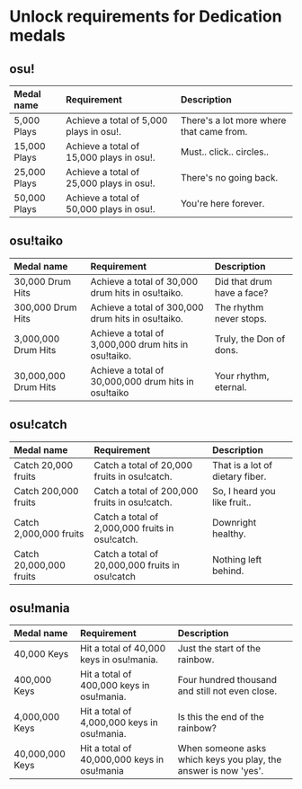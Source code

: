 # Unlock requirements for Dedication medals

## osu!

| Medal name | Requirement | Description |
| :-- | :-- | :-- |
| 5,000 Plays | Achieve a total of 5,000 plays in osu!. | There's a lot more where that came from. |
| 15,000 Plays | Achieve a total of 15,000 plays in osu!. | Must.. click.. circles.. |
| 25,000 Plays | Achieve a total of 25,000 plays in osu!. | There's no going back. |
| 50,000 Plays | Achieve a total of 50,000 plays in osu!. | You're here forever. |

## osu!taiko

| Medal name | Requirement | Description |
| :-- | :-- | :-- |
| 30,000 Drum Hits | Achieve a total of 30,000 drum hits in osu!taiko. | Did that drum have a face? |
| 300,000 Drum Hits | Achieve a total of 300,000 drum hits in osu!taiko. | The rhythm never stops. |
| 3,000,000 Drum Hits | Achieve a total of 3,000,000 drum hits in osu!taiko. | Truly, the Don of dons. |
| 30,000,000 Drum Hits | Achieve a total of 30,000,000 drum hits in osu!taiko | Your rhythm, eternal. |

## osu!catch

| Medal name | Requirement | Description |
| :-- | :-- | :-- |
| Catch 20,000 fruits | Catch a total of 20,000 fruits in osu!catch. | That is a lot of dietary fiber. |
| Catch 200,000 fruits | Catch a total of 200,000 fruits in osu!catch. | So, I heard you like fruit.. |
| Catch 2,000,000 fruits | Catch a total of 2,000,000 fruits in osu!catch. | Downright healthy. |
| Catch 20,000,000 fruits | Catch a total of 20,000,000 fruits in osu!catch | Nothing left behind. |

## osu!mania

| Medal name | Requirement | Description |
| :-- | :-- | :-- |
| 40,000 Keys | Hit a total of 40,000 keys in osu!mania. | Just the start of the rainbow. |
| 400,000 Keys | Hit a total of 400,000 keys in osu!mania. | Four hundred thousand and still not even close. |
| 4,000,000 Keys | Hit a total of 4,000,000 keys in osu!mania. | Is this the end of the rainbow? |
| 40,000,000 Keys | Hit a total of 40,000,000 keys in osu!mania | When someone asks which keys you play, the answer is now 'yes'. |
